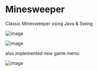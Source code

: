 Minesweeper
===========

Classic Minesweeper using Java & Swing

![image](https://dl.dropboxusercontent.com/u/96757029/mine1.png)

![image](https://dl.dropboxusercontent.com/u/96757029/mine2.png)

also implemented new game menu:

![image](https://dl.dropboxusercontent.com/u/96757029/mine3.png)


